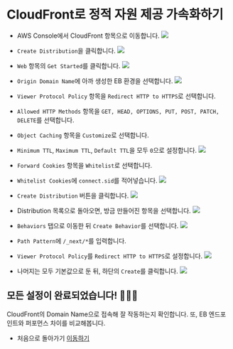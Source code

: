 # CloudFront로 정적 자원 제공 가속화하기
- AWS Console에서 CloudFront 항목으로 이동합니다.
  ![](./images/screenshot-1.png)

- `Create Distribution`을 클릭합니다.
  ![](./images/screenshot-2.png)

- `Web` 항목의 `Get Started`를 클릭합니다.
  ![](./images/screenshot-3.png)

- `Origin Domain Name`에 아까 생성한 EB 환경을 선택합니다.
  ![](./images/screenshot-4.png)

- `Viewer Protocol Policy` 항목을 `Redirect HTTP to HTTPS`로 선택합니다.
- `Allowed HTTP Methods` 항목을 `GET, HEAD, OPTIONS, PUT, POST, PATCH, DELETE`를 선택합니다.
- `Object Caching` 항목을 `Customize`로 선택합니다.
- `Minimum TTL`, `Maximum TTL`, `Default TTL`을 모두 `0`으로 설정합니다.
  ![](./images/screenshot-5.png)

- `Forward Cookies` 항목을 `Whitelist`로 선택합니다.
- `Whitelist Cookies`에 `connect.sid`를 적어넣습니다.
  ![](./images/screenshot-6.png)

- `Create Distribution` 버튼을 클릭합니다.
  ![](./images/screenshot-7.png)

- Distribution 목록으로 돌아오면, 방금 만들어진 항목을 선택합니다.
  ![](./images/screenshot-8.png)

- `Behaviors` 탭으로 이동한 뒤 `Create Behavior`를 선택합니다.
  ![](./images/screenshot-9.png)

- `Path Pattern`에 `/_next/*`를 입력합니다.
- `Viewer Protocol Policy`를 `Redirect HTTP to HTTPS`로 설정합니다.
  ![](./images/screenshot-10.png)

- 나머지는 모두 기본값으로 둔 뒤, 하단의 `Create`를 클릭합니다.
  ![](./images/screenshot-11.png)

## 모든 설정이 완료되었습니다! 🎉🎉🎉
CloudFront의 Domain Name으로 접속해 잘 작동하는지 확인합니다. 또, EB 엔드포인트와 퍼포먼스 차이를 비교해봅니다.

- 처음으로 돌아가기 [이동하기](../../README.md)
